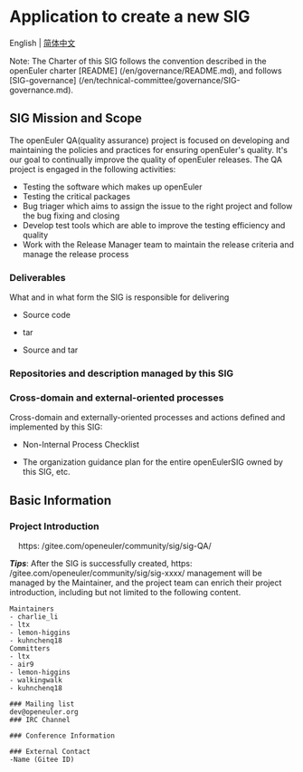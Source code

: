 # Application to create a new SIG
English | [简体中文](./sig-template_cn.md)

Note: The Charter of this SIG follows the convention described in the openEuler charter [README] (/en/governance/README.md), and follows [SIG-governance] (/en/technical-committee/governance/SIG-governance.md).

## SIG Mission and Scope
The openEuler QA(quality assurance) project is focused on developing and maintaining the policies and practices for ensuring openEuler's quality.
It's our goal to continually improve the quality of openEuler releases.
The QA project is engaged in the following activities:
- Testing the software which makes up openEuler
- Testing the critical packages 
- Bug triager which aims to assign the issue to the right project and follow the bug fixing and closing
- Develop test tools which are able to improve the testing efficiency and quality
- Work with the Release Manager team to maintain the release criteria and manage the release process

### Deliverables

What and in what form the SIG is responsible for delivering
 
- Source code

- tar

- Source and tar
 
### Repositories and description managed by this SIG

### Cross-domain and external-oriented processes

Cross-domain and externally-oriented processes and actions defined and implemented by this SIG:

- Non-Internal Process Checklist

- The organization guidance plan for the entire openEulerSIG owned by this SIG, etc.

## Basic Information

### Project Introduction
    https: /gitee.com/openeuler/community/sig/sig-QA/

***Tips***: After the SIG is successfully created, https: /gitee.com/openeuler/community/sig/sig-xxxx/ management will be managed by the Maintainer, and the project team can enrich their project introduction, including but not limited to the following content.
```
Maintainers
- charlie_li
- ltx
- lemon-higgins
- kuhnchenq18
Committers
- ltx
- air9
- lemon-higgins
- walkingwalk
- kuhnchenq18

### Mailing list
dev@openeuler.org
### IRC Channel

### Conference Information

### External Contact
-Name (Gitee ID)
```

